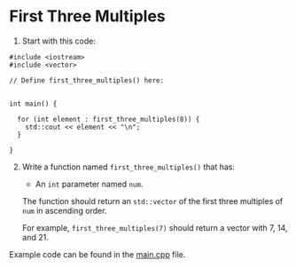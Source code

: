 # First Three Multiples

1. Start with this code:

```
#include <iostream>
#include <vector>

// Define first_three_multiples() here:


int main() {
  
  for (int element : first_three_multiples(8)) {
    std::cout << element << "\n";
  }
  
}
```

2. Write a function named ```first_three_multiples()``` that has:

	- An ```int``` parameter named ```num```.

	The function should return an ```std::vector``` of the first three multiples of ```num``` in ascending order.

	For example, ```first_three_multiples(7)``` should return a vector with 7, 14, and 21.

Example code can be found in the [main.cpp](https://github.com/keldavis/c-plus-plus-practice/blob/master/foundations/8.%20Functions/Code%20Challenge/First%20Three%20Multiples/main.cpp) file.
